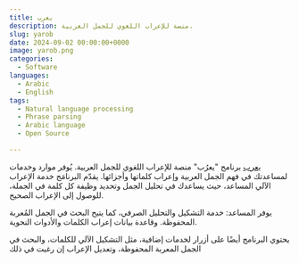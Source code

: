 ```yaml
---
title: يعرب
description: منصة للإعراب اللغوي للجمل العربية.
slug: yarob
date: 2024-09-02 00:00:00+0000
image: yarob.png
categories:
  - Software
languages:
  - Arabic
  - English
tags:
  - Natural language processing
  - Phrase parsing
  - Arabic language
  - Open Source

---
```

[يعرب](https://tahadz.com/yarob) 
برنامج "يعرُب" منصة للإعراب اللغوي للجمل العربية. يُوفر موارد وخدمات لمساعدتك في فهم الجمل العربية وإعراب كلماتها وأجزائها. يقدّم البرنامَج خدمة الإعراب الآلي المساعد، حيث يساعدك في تحليل الجمل وتحديد وظيفة كل كلمة في الجملة، للوصول إلى الإعراب الصحيح.

يوفر المساعد: خدمة التشكيل والتحليل الصرفي، كما يتيح البحث في الجمل المُعربة المحفوظة. وقاعدة بيانات إعراب الكلمات والأدوات النحوية.

يحتوي البرنامج أيضًا على أزرار لخدمات إضافية، مثل التشكيل الآلي للكلمات، والبحث في الجمل المعربة المحفوظة، وتعديل الإعراب إن رغبت في ذلك
